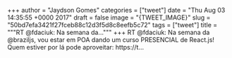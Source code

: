 
+++
author = "Jaydson Gomes"
categories = ["tweet"]
date = "Thu Aug 03 14:35:55 +0000 2017"
draft = false
image = "{TWEET_IMAGE}"
slug = "50bd7efa3421f27fceb88c12d3f5d8c8eefb5c72"
tags = ["tweet"]
title = """RT @fdaciuk: Na semana da..."""
+++
RT @fdaciuk: Na semana da @braziljs, vou estar em POA dando um curso PRESENCIAL de React.js! Quem estiver por lá pode aproveitar:
https://t…
